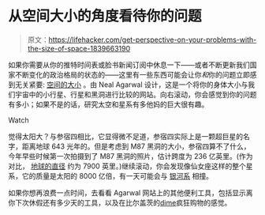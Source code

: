 # 从空间大小的角度看待你的问题

> 原文：<https://lifehacker.com/get-perspective-on-your-problems-with-the-size-of-space-1839663190>

如果你需要从你的推特时间表或脸书新闻订阅中休息一下——或者不断更新我们国家不断变化的政治格局的状态的——这里有一些东西可能会让你*和*你的问题立即感到无关紧要: [空间的大小](https://neal.fun/size-of-space/) 。由 Neal Agarwal 设计，这是一个将你的身体大小与我们宇宙中的小行星、行星和黑洞进行比较的网站。向右滚动，你会感觉到你的问题有多小；如果不是的话，研究太空和星系有多他妈的巨大很有趣。

Watch

觉得太阳大？与参宿四相比，它显得微不足道，参宿四实际上是一颗超巨星的名字，距离地球 643 光年的。但是考虑到 M87 黑洞的大小，参宿四算不了什么，今年早些时候第一次拍摄到了 M87 黑洞的照片，估计跨度为 236 亿英里。(作为对比， [地球的直径](https://futurism.com/the-byte/big-m87-black-hole-compared-the-earth) 约为 7900 英里。)继续滚动，你会发现像仙女座这样的整个星系，它的质量是太阳的 8000 亿倍，有一天可能会与 [银河系](http://www.astronomy.com/news/magazine/2018/02/adromeda-is-the-same-size-as-the-milky-way) 相撞。

如果你想再浪费一点时间，去看看 Agarwal 网站上的其他便利工具，包括显示离你下次休假还有多少天的工具，以及在比尔盖茨的[dime](https://neal.fun/spend/)疯狂购物的感觉。